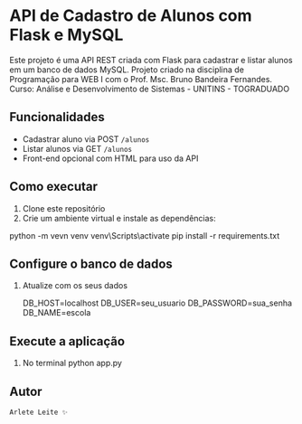 # API de Cadastro de Alunos com Flask e MySQL

Este projeto é uma API REST criada com Flask para cadastrar e listar alunos em um banco de dados MySQL.
Projeto criado na disciplina de Programação para WEB I com o Prof. Msc. Bruno Bandeira Fernandes.
Curso: Análise e Desenvolvimento de Sistemas - UNITINS - TOGRADUADO

## Funcionalidades

- Cadastrar aluno via POST `/alunos`
- Listar alunos via GET `/alunos`
- Front-end opcional com HTML para uso da API

## Como executar

1. Clone este repositório
2. Crie um ambiente virtual e instale as dependências:

python -m vevn venv
venv\Scripts\activate
pip install -r requirements.txt

## Configure o banco de dados

1. Atualize com os seus dados

    DB_HOST=localhost
    DB_USER=seu_usuario
    DB_PASSWORD=sua_senha
    DB_NAME=escola

## Execute a aplicação

1. No terminal 
    python app.py

## Autor
    Arlete Leite ✨
